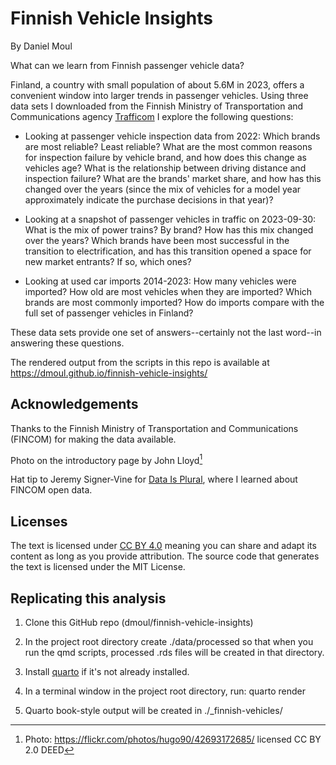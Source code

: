 # Finnish Vehicle Insights

By Daniel Moul

What can we learn from Finnish passenger vehicle data?

Finland, a country with small population of about 5.6M in 2023, offers a convenient window into larger trends in passenger vehicles. Using three data sets I downloaded from the Finnish Ministry of Transportation and Communications agency [Trafficom](https://traficom.fi/en) I explore the following questions:

* Looking at passenger vehicle inspection data from 2022: Which brands are most reliable? Least reliable? What are the most common reasons for inspection failure by vehicle brand, and how does this change as vehicles age? What is the relationship between driving distance and inspection failure? What are the brands' market share, and how has this changed over the years (since the mix of vehicles for a model year approximately indicate the purchase decisions in that year)?

* Looking at a snapshot of passenger vehicles in traffic on 2023-09-30: What is the mix of power trains? By brand? How has this mix changed over the years? Which brands have been most successful in the transition to electrification, and has this transition opened a space for new market entrants? If so, which ones?

* Looking at used car imports 2014-2023: How many vehicles were imported? How old are most vehicles when they are imported? Which brands are most commonly imported? How do imports compare with the full set of passenger vehicles in Finland?


These data sets provide one set of answers--certainly not the last word--in answering these questions.

The rendered output from the scripts in this repo is available at <https://dmoul.github.io/finnish-vehicle-insights/>

## Acknowledgements

Thanks to the Finnish Ministry of Transportation and Communications (FINCOM) for making the data available.

Photo on the introductory page by John Lloyd[^readme-1]

[^readme-1]: Photo: <https://flickr.com/photos/hugo90/42693172685/> licensed CC BY 2.0 DEED

Hat tip to Jeremy Signer-Vine for [Data Is Plural](https://www.data-is-plural.com), where I learned about FINCOM open data.

## Licenses

The text is licensed under [CC BY 4.0](https://creativecommons.org/licenses/by/4.0/) meaning you can share and adapt its content as long as you provide attribution. The source code that generates the text is licensed under the MIT License.

## Replicating this analysis

1.  Clone this GitHub repo (dmoul/finnish-vehicle-insights)

2.  In the project root directory create ./data/processed so that when you run the qmd scripts, processed .rds files will be created in that directory.

3.  Install [quarto](https://quarto.org) if it's not already installed.

4.  In a terminal window in the project root directory, run: quarto render

5.  Quarto book-style output will be created in ./\_finnish-vehicles/
